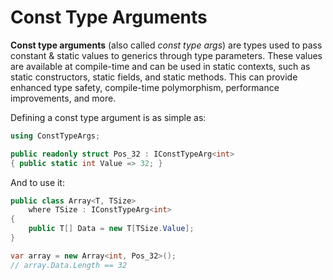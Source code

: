 ﻿# Const Type Arguments

**Const type arguments** (also called *const type args*) are types used to pass constant & static values to generics through type parameters. These values are available at compile-time and can be used in static contexts, such as static constructors, static fields, and static methods. This can provide enhanced type safety, compile-time polymorphism, performance improvements, and more.

Defining a const type argument is as simple as:

```csharp
using ConstTypeArgs;

public readonly struct Pos_32 : IConstTypeArg<int>
{ public static int Value => 32; }
```

And to use it:

```csharp
public class Array<T, TSize>
    where TSize : IConstTypeArg<int>
{
    public T[] Data = new T[TSize.Value];
}

var array = new Array<int, Pos_32>();
// array.Data.Length == 32
```
